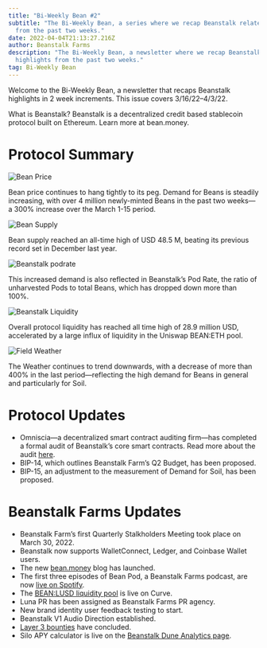 ```yaml
---
title: "Bi-Weekly Bean #2"
subtitle: "The Bi-Weekly Bean, a series where we recap Beanstalk related news
  from the past two weeks."
date: 2022-04-04T21:13:27.216Z
author: Beanstalk Farms
description: "The Bi-Weekly Bean, a newsletter where we recap Beanstalk’s
  highlights from the past two weeks."
tag: Bi-Weekly Bean
---
```

Welcome to the Bi-Weekly Bean, a newsletter that recaps Beanstalk highlights in 2 week increments. This issue covers 3/16/22–4/3/22.

What is Beanstalk? Beanstalk is a decentralized credit based stablecoin protocol built on Ethereum. Learn more at bean.money.

# **Protocol Summary**

![Bean Price](/assets/uploads/bw2-bean-price-.png)

Bean price continues to hang tightly to its peg. Demand for Beans is steadily increasing, with over 4 million newly-minted Beans in the past two weeks—a 300% increase over the March 1-15 period.

![Bean Supply](/assets/uploads/bw2-bean-supply.png)

Bean supply reached an all-time high of USD 48.5 M, beating its previous record set in December last year.

![Beanstalk podrate](/assets/uploads/bw2-beanstalk-pod-rate.png)

This increased demand is also reflected in Beanstalk’s Pod Rate, the ratio of unharvested Pods to total Beans, which has dropped down more than 100%.

![Beanstalk Liquidity](/assets/uploads/bw2-beanstalk-liquidity.png)

Overall protocol liquidity has reached all time high of 28.9 million USD, accelerated by a large influx of liquidity in the Uniswap BEAN:ETH pool.

![Field Weather](/assets/uploads/bw2-weather.png)

The Weather continues to trend downwards, with a decrease of more than 400% in the last period—reflecting the high demand for Beans in general and particularly for Soil.

# **Protocol Updates**

* Omniscia—a decentralized smart contract auditing firm—has completed a formal audit of Beanstalk’s core smart contracts. Read more about the audit [here](https://bean.money/blog/omniscia-audit-of-beanstalk-completed).
* BIP-14, which outlines Beanstalk Farm’s Q2 Budget, has been proposed.
* BIP-15, an adjustment to the measurement of Demand for Soil, has been proposed.

# Beanstalk Farms **Updates**

* Beanstalk Farm’s first Quarterly Stalkholders Meeting took place on March 30, 2022.
* Beanstalk now supports WalletConnect, Ledger, and Coinbase Wallet users.
* The new [bean.money](http://bean.money/) blog has launched.
* The first three episodes of Bean Pod, a Beanstalk Farms podcast, are now [live on Spotify](https://anchor.fm/thebeanpodpodcast).
* The [BEAN:LUSD liquidity pool](https://curve.fi/factory/103) is live on Curve.
* Luna PR has been assigned as Beanstalk Farms PR agency.
* New brand identity user feedback testing to start.
* Beanstalk V1 Audio Direction established.
* [Layer 3 bounties](https://beta.layer3.xyz/communities/beanstalk) have concluded.
* Silo APY calculator is live on the [Beanstalk Dune Analytics page](https://dune.xyz/tbiq/Beanstalk-Silo-APY-Calculator).